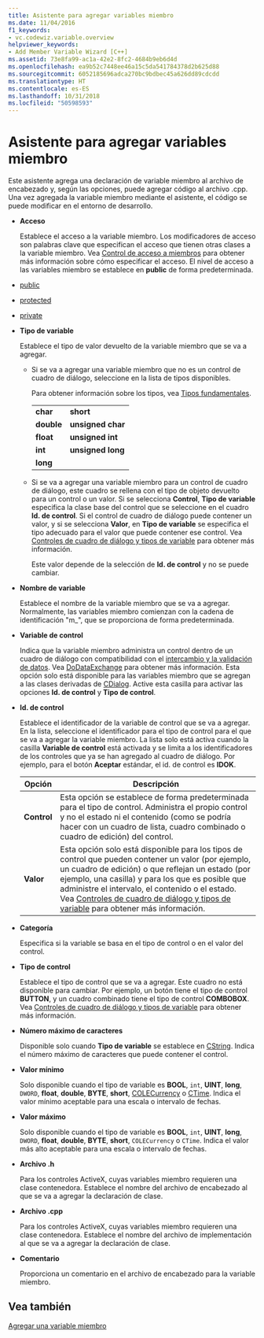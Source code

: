 ```yaml
---
title: Asistente para agregar variables miembro
ms.date: 11/04/2016
f1_keywords:
- vc.codewiz.variable.overview
helpviewer_keywords:
- Add Member Variable Wizard [C++]
ms.assetid: 73e8fa99-ac1a-42e2-8fc2-4684b9eb6d4d
ms.openlocfilehash: ea9b52c7448ee46a15c5da541784378d2b625d88
ms.sourcegitcommit: 6052185696adca270bc9bdbec45a626dd89cdcdd
ms.translationtype: HT
ms.contentlocale: es-ES
ms.lasthandoff: 10/31/2018
ms.locfileid: "50598593"
---
```

# <a name="add-member-variable-wizard"></a>Asistente para agregar variables miembro

Este asistente agrega una declaración de variable miembro al archivo de encabezado y, según las opciones, puede agregar código al archivo .cpp. Una vez agregada la variable miembro mediante el asistente, el código se puede modificar en el entorno de desarrollo.

- **Acceso**

   Establece el acceso a la variable miembro. Los modificadores de acceso son palabras clave que especifican el acceso que tienen otras clases a la variable miembro. Vea [Control de acceso a miembros](../cpp/member-access-control-cpp.md) para obtener más información sobre cómo especificar el acceso. El nivel de acceso a las variables miembro se establece en **public** de forma predeterminada.

- [public](../cpp/public-cpp.md)

- [protected](../cpp/protected-cpp.md)

- [private](../cpp/private-cpp.md)

- **Tipo de variable**

   Establece el tipo de valor devuelto de la variable miembro que se va a agregar.

   - Si se va a agregar una variable miembro que no es un control de cuadro de diálogo, seleccione en la lista de tipos disponibles.

      Para obtener información sobre los tipos, vea [Tipos fundamentales](../cpp/fundamental-types-cpp.md).

      |||
      |-|-|
      |**char**|**short**|
      |**double**|**unsigned char**|
      |**float**|**unsigned int**|
      |**int**|**unsigned long**|
      |**long**||

   - Si se va a agregar una variable miembro para un control de cuadro de diálogo, este cuadro se rellena con el tipo de objeto devuelto para un control o un valor. Si se selecciona **Control**, **Tipo de variable** especifica la clase base del control que se seleccione en el cuadro **Id. de control**. Si el control de cuadro de diálogo puede contener un valor, y si se selecciona **Valor**, en **Tipo de variable** se especifica el tipo adecuado para el valor que puede contener ese control. Vea [Controles de cuadro de diálogo y tipos de variable](../ide/dialog-box-controls-and-variable-types.md) para obtener más información.

      Este valor depende de la selección de **Id. de control** y no se puede cambiar.

- **Nombre de variable**

   Establece el nombre de la variable miembro que se va a agregar. Normalmente, las variables miembro comienzan con la cadena de identificación "m_", que se proporciona de forma predeterminada.

- **Variable de control**

   Indica que la variable miembro administra un control dentro de un cuadro de diálogo con compatibilidad con el [intercambio y la validación de datos](../mfc/dialog-data-exchange-and-validation.md). Vea [DoDataExchange](../mfc/reference/cwnd-class.md#dodataexchange) para obtener más información. Esta opción solo está disponible para las variables miembro que se agregan a las clases derivadas de [CDialog](../mfc/reference/cdialog-class.md). Active esta casilla para activar las opciones **Id. de control** y **Tipo de control**.

- **Id. de control**

   Establece el identificador de la variable de control que se va a agregar. En la lista, seleccione el identificador para el tipo de control para el que se va a agregar la variable miembro. La lista solo está activa cuando la casilla **Variable de control** está activada y se limita a los identificadores de los controles que ya se han agregado al cuadro de diálogo. Por ejemplo, para el botón **Aceptar** estándar, el id. de control es **IDOK**.

   |Opción|Descripción|
   |------------|-----------------|
   |**Control**|Esta opción se establece de forma predeterminada para el tipo de control. Administra el propio control y no el estado ni el contenido (como se podría hacer con un cuadro de lista, cuadro combinado o cuadro de edición) del control.|
   |**Valor**|Esta opción solo está disponible para los tipos de control que pueden contener un valor (por ejemplo, un cuadro de edición) o que reflejan un estado (por ejemplo, una casilla) y para los que es posible que administre el intervalo, el contenido o el estado. Vea [Controles de cuadro de diálogo y tipos de variable](../ide/dialog-box-controls-and-variable-types.md) para obtener más información.|

- **Categoría**

   Especifica si la variable se basa en el tipo de control o en el valor del control.

- **Tipo de control**

   Establece el tipo de control que se va a agregar. Este cuadro no está disponible para cambiar. Por ejemplo, un botón tiene el tipo de control **BUTTON**, y un cuadro combinado tiene el tipo de control **COMBOBOX**. Vea [Controles de cuadro de diálogo y tipos de variable](../ide/dialog-box-controls-and-variable-types.md) para obtener más información.

- **Número máximo de caracteres**

   Disponible solo cuando **Tipo de variable** se establece en [CString](../atl-mfc-shared/reference/cstringt-class.md). Indica el número máximo de caracteres que puede contener el control.

- **Valor mínimo**

   Solo disponible cuando el tipo de variable es **BOOL**, `int`, **UINT**, **long**, `DWORD`, **float**, **double**, **BYTE**, **short**, [COLECurrency](../mfc/reference/colecurrency-class.md) o [CTime](../atl-mfc-shared/reference/ctime-class.md). Indica el valor mínimo aceptable para una escala o intervalo de fechas.

- **Valor máximo**

   Solo disponible cuando el tipo de variable es **BOOL**, `int`, **UINT**, **long**, `DWORD`, **float**, **double**, **BYTE**, **short**, `COLECurrency` o `CTime`. Indica el valor más alto aceptable para una escala o intervalo de fechas.

- **Archivo .h**

   Para los controles ActiveX, cuyas variables miembro requieren una clase contenedora. Establece el nombre del archivo de encabezado al que se va a agregar la declaración de clase.

- **Archivo .cpp**

   Para los controles ActiveX, cuyas variables miembro requieren una clase contenedora. Establece el nombre del archivo de implementación al que se va a agregar la declaración de clase.

- **Comentario**

   Proporciona un comentario en el archivo de encabezado para la variable miembro.

## <a name="see-also"></a>Vea también

[Agregar una variable miembro](../ide/adding-a-member-variable-visual-cpp.md)